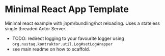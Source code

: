 # Minimal React App Template

Minimal react example with jnpm/bundling/hot reloading. Uses a stateless single threaded Actor Server.

* TODO: redirect logging to your favourite logger using `org.nustaq.kontraktor.util.Log#setLogWrapper`
* see main readme on how to scaffold.


